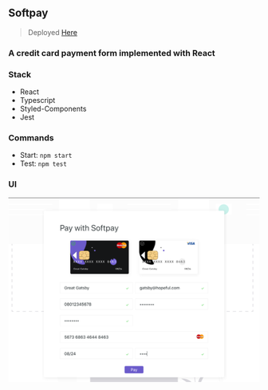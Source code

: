 ## Softpay

> Deployed [Here](https://softpay.netlify.com/)

### A credit card payment form implemented with React

### Stack

- React
- Typescript
- Styled-Components
- Jest

### Commands

- Start: `npm start`
- Test: `npm test`

### UI

![](ui.png)

